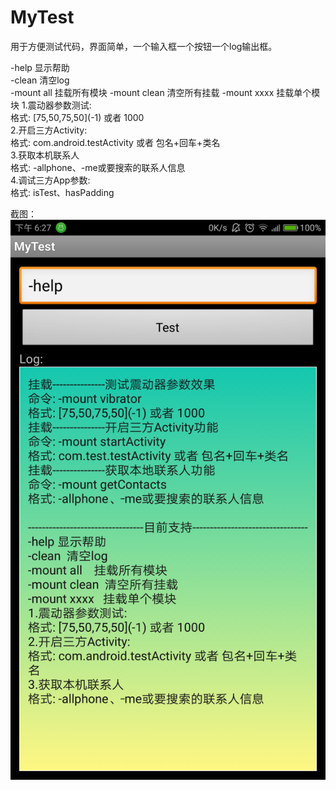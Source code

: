 # MyTest
用于方便测试代码，界面简单，一个输入框一个按钮一个log输出框。

-help 显示帮助<br>
-clean  清空log<br>
-mount all    挂载所有模块
-mount clean  清空所有挂载
-mount xxxx   挂载单个模块
1.震动器参数测试:<br>
格式: \[75,50,75,50\]\(-1\) 或者 1000<br>
2.开启三方Activity:<br>
格式: com.android.testActivity 或者 包名+回车+类名<br>
3.获取本机联系人<br>
格式: -allphone、-me或要搜索的联系人信息 <br>
4.调试三方App参数:<br>
格式: isTest、hasPadding<br>

截图：
![截图](./ScreenShots/main.png)
